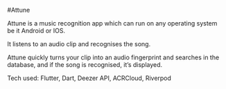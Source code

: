 #Attune


Attune is a music recognition app which can run on any operating system be it Android or IOS.


It listens to an audio clip and recognises the song.


Attune quickly turns your clip into an audio fingerprint and searches in the database, and if the song is recognised, it’s displayed.


Tech used: Flutter, Dart, Deezer API, ACRCloud, Riverpod
